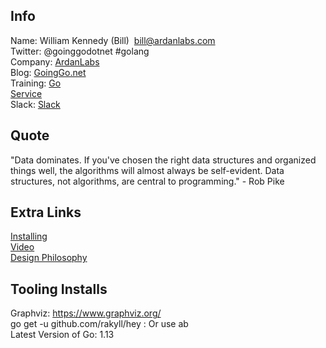## Info  
Name:     William Kennedy (Bill)  bill@ardanlabs.com  
Twitter:  @goinggodotnet #golang  
Company:  [ArdanLabs](https://www.ardanlabs.com)  
Blog:     [GoingGo.net](https://www.ardanlabs.com/blog)  
Training: [Go](http://github.com/ardanlabs/gotraining)  
          [Service](http://github.com/ardanlabs/service)  
Slack:    [Slack](https://invite.slack.golangbridge.org)  

## Quote  
"Data dominates. If you've chosen the right data structures and organized things well, the algorithms will almost always be self-evident. Data structures, not algorithms, are central to programming." - Rob Pike

## Extra Links  
[Installing](https://www.ardanlabs.com/blog/2016/05/installing-go-and-your-workspace.html)  
[Video](http://education.ardanlabs.com)  
[Design Philosophy](https://github.com/ardanlabs/gotraining/tree/master/topics/go#design-guidelines)

## Tooling Installs
Graphviz: https://www.graphviz.org/  
go get -u github.com/rakyll/hey   : Or use ab  
Latest Version of Go: 1.13   
